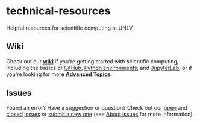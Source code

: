 # technical-resources
Helpful resources for scientific computing at UNLV.

## Wiki
Check out our [**wiki**](https://github.com/UNLV-SPG/technical-resources/wiki) if you're getting started with scientific computing, including the basics of [GitHub](https://github.com/UNLV-SPG/technical-resources/wiki/Getting-Started#github), [Python environments](https://github.com/UNLV-SPG/technical-resources/wiki/Getting-Started#miniconda), and [JupyterLab](https://github.com/UNLV-SPG/technical-resources/wiki/Getting-Started#jupyterlab), or if you're looking for more [**Advanced Topics**](https://github.com/UNLV-SPG/technical-resources/wiki#advanced--special-topics).

## Issues
Found an error? Have a suggestion or question?
Check out our [open](https://github.com/UNLV-SPG/technical-resources/issues) and [closed](https://github.com/UNLV-SPG/technical-resources/issues?q=is%3Aissue+is%3Aclosed) [issues](https://github.com/UNLV-SPG/technical-resources/issues) or [submit a new one](https://github.com/UNLV-SPG/technical-resources/issues/new) (see [About issues](https://docs.github.com/en/issues/tracking-your-work-with-issues/about-issues) for more information).
